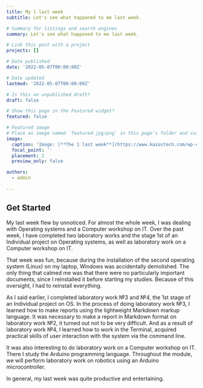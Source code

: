 ```yaml
---
title: My 1 last week
subtitle: Let's see what happened to me last week.

# Summary for listings and search engines
summary: Let's see what happened to me last week.

# Link this post with a project
projects: []

# Date published
date: '2022-05-07T00:00:00Z'

# Date updated
lastmod: '2022-05-07T00:00:00Z'

# Is this an unpublished draft?
draft: false

# Show this page in the Featured widget?
featured: false

# Featured image
# Place an image named `featured.jpg/png` in this page's folder and customize its options here.
image:
  caption: 'Image: [**The 1 last week**](https://www.kaiostech.com/wp-content/uploads/2018/04/Coding-illustration.png)'
  focal_point: ''
  placement: 2
  preview_only: false

authors:
  - admin
  
---
```


## Get Started

My last week flew by unnoticed. For almost the whole week, I was dealing with Operating systems and a Computer workshop on IT. Over the past week, I have completed two laboratory works and the stage 1st of an Individual project on Operating systems, as well as laboratory work on a Computer workshop on IT.

That week was fun, because during the installation of the second operating system (Linux) on my laptop, Windows was accidentally demolished. The only thing that calmed me was that there were no particularly important documents, since I reinstalled it before starting my studies. Because of this oversight, I had to reinstall everything.

As I said earlier, I completed laboratory work №3 and №4, the 1st stage of an Individual project on OS. In the process of doing laboratory work №3, I learned how to make reports using the lightweight Markdown markup language. It was necessary to make a report in Markdown format on laboratory work №2, it turned out not to be very difficult. And as a result of laboratory work №4, I learned how to work in the Terminal, acquired practical skills of user interaction with the system via the command line.

It was also interesting to do laboratory work on a Computer workshop on IT. There I study the Arduino programming language. Throughout the module, we will perform laboratory work on robotics using an Arduino microcontroller.

In general, my last week was quite productive and entertaining.
